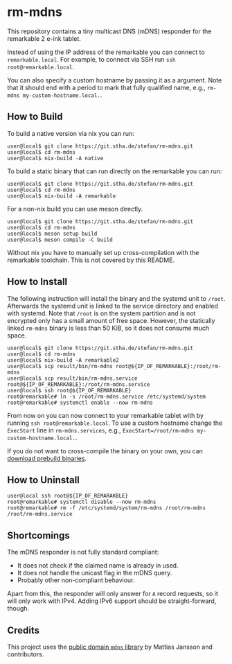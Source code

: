 # rm-mdns

This repository contains a tiny multicast DNS (mDNS) responder for the remarkable 2 e-ink tablet.

Instead of using the IP address of the remarkable you can connect to `remarkable.local`.
For example, to connect via SSH run `ssh root@remarkable.local`.

You can also specify a custom hostname by passing it as a argument. Note that it should end with a period to mark that fully qualified name, e.g., `rm-mdns my-custom-hostname.local.`.

## How to Build

To build a native version via nix you can run:

```shell
user@local$ git clone https://git.stha.de/stefan/rm-mdns.git
user@local$ cd rm-mdns
user@local$ nix-build -A native
```

To build a static binary that can run directly on the remarkable you can run:

```shell
user@local$ git clone https://git.stha.de/stefan/rm-mdns.git
user@local$ cd rm-mdns
user@local$ nix-build -A remarkable
```

For a non-nix build you can use meson directly.

```shell
user@local$ git clone https://git.stha.de/stefan/rm-mdns.git
user@local$ cd rm-mdns
user@local$ meson setup build
user@local$ meson compile -C build
```

Without nix you have to manually set up cross-compilation with the remarkable toolchain.
This is not covered by this README.

## How to Install

The following instruction will install the binary and the systemd unit to `/root`.
Afterwards the systemd unit is linked to the service directory and enabled with systemd.
Note that `/root` is on the system partition and is not encrypted only has a small amount of free space.
However, the statically linked `rm-mdns` binary is less than 50 KiB, so it does not consume much space.

```shell
user@local$ git clone https://git.stha.de/stefan/rm-mdns.git
user@local$ cd rm-mdns
user@local$ nix-build -A remarkable2
user@local$ scp result/bin/rm-mdns root@${IP_OF_REMARKABLE}:/root/rm-mdns
user@local$ scp result/bin/rm-mdns.service root@${IP_OF_REMARKABLE}:/root/rm-mdns.service
user@local$ ssh root@${IP_OF_REMARKABLE}
root@remarkable# ln -s /root/rm-mdns.service /etc/systemd/system
root@remarkable# systemctl enable --now rm-mdns
```

From now on you can now connect to your remarkable tablet with by running `ssh root@remarkable.local`.
To use a custom hostname change the `ExecStart` line in `rm-mdns.services`, e.g., `ExecStart=/root/rm-mdns my-custom-hostname.local.`.

If you do not want to cross-compile the binary on your own, you can [download prebuild binaries][package].

## How to Uninstall

```shell
user@local ssh root@${IP_OF_REMARAKBLE}
root@remarkable# systemctl disable --now rm-mdns
root@remarkable# rm -f /etc/systemd/system/rm-mdns /root/rm-mdns /root/rm-mdns.service
```

## Shortcomings

The mDNS responder is not fully standard compliant:

- It does not check if the claimed name is already in used.
- It does not handle the unicast flag in the mDNS query.
- Probably other non-compliant behaviour.

Apart from this, the responder will only answer for `A` record requests, so it will only work with IPv4.
Adding IPv6 support should be straight-forward, though.

## Credits

This project uses the [public domain `mdns` library][mdns] by Mattias Jansson and contributors.

[mdns]: https://github.com/mjansson/mdns
[package]: https://git.stha.de/stefan/-/packages/generic/rm-mdns/main
